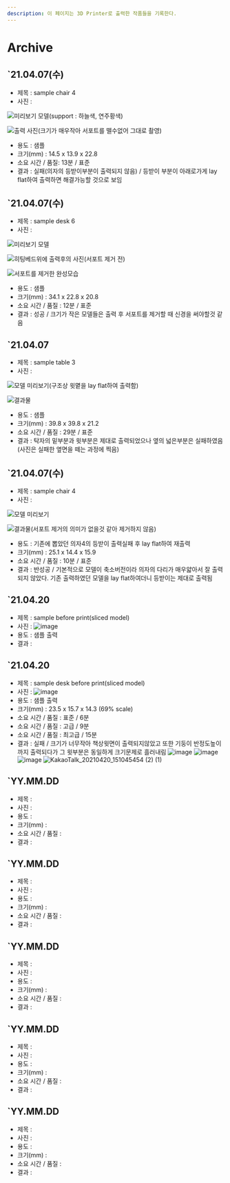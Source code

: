 ```yaml
---
description: 이 페이지는 3D Printer로 출력한 작품들을 기록한다.
---
```


# Archive

## \`21.04.07\(수\)

* 제목 : sample chair 4
* 사진 : 

![&#xBBF8;&#xB9AC;&#xBCF4;&#xAE30; &#xBAA8;&#xB378;\(support : &#xD558;&#xB298;&#xC0C9;, &#xC5F0;&#xC8FC;&#xD669;&#xC0C9;\)](.gitbook/assets/image%20%283%29.png)

![&#xCD9C;&#xB825; &#xC0AC;&#xC9C4;\(&#xD06C;&#xAE30;&#xAC00; &#xB9E4;&#xC6B0;&#xC791;&#xC544; &#xC11C;&#xD3EC;&#xD2B8;&#xB97C; &#xB5C4;&#xC218;&#xC5C6;&#xC5B4; &#xADF8;&#xB300;&#xB85C; &#xCD2C;&#xC601;\)](.gitbook/assets/kakaotalk_20210407_171838790.jpg)

* 용도 : 샘플
* 크기\(mm\) : 14.5 x 13.9 x 22.8
* 소요 시간 / 품질: 13분 / 표준
* 결과 : 실패\(의자의 등받이부분이 출력되지 않음\) / 등받이 부분이 아래로가게 lay flat하여 출력하면 해결가능할 것으로 보임   

## \`21.04.07\(수\)

* 제목 : sample desk 6
* 사진 : 

![&#xBBF8;&#xB9AC;&#xBCF4;&#xAE30; &#xBAA8;&#xB378;](.gitbook/assets/image%20%289%29.png)

![&#xD788;&#xD305;&#xBCA0;&#xB4DC;&#xC704;&#xC5D0; &#xCD9C;&#xB825;&#xD6C4;&#xC758; &#xC0AC;&#xC9C4;\(&#xC11C;&#xD3EC;&#xD2B8; &#xC81C;&#xAC70; &#xC804;\)](.gitbook/assets/kakaotalk_20210407_172952203.jpg)

![&#xC11C;&#xD3EC;&#xD2B8;&#xB97C; &#xC81C;&#xAC70;&#xD55C; &#xC644;&#xC131;&#xBAA8;&#xC2B5;](.gitbook/assets/kakaotalk_20210407_175105856%20%281%29.jpg)

* 용도 : 샘플   
* 크기\(mm\) :  34.1 x 22.8 x 20.8
* 소요 시간 / 품질 : 12분 / 표준
* 결과 : 성공 / 크기가 작은 모델들은 출력 후 서포트를 제거할 때 신경을 써야할것 같음   

## \`21.04.07

* 제목 : sample table 3
* 사진 : 

![&#xBAA8;&#xB378; &#xBBF8;&#xB9AC;&#xBCF4;&#xAE30;\(&#xAD6C;&#xC870;&#xC0C1; &#xC717;&#xBA89;&#xC744; lay flat&#xD558;&#xC5EC; &#xCD9C;&#xB825;&#xD568;\)](.gitbook/assets/image%20%2816%29.png)

![&#xACB0;&#xACFC;&#xBB3C;](.gitbook/assets/kakaotalk_20210407_182945401.jpg)

* 용도 : 샘플      
* 크기\(mm\) : 39.8 x 39.8 x 21.2 
* 소요 시간 / 품질 : 29분 / 표준    
* 결과 : 탁자의 밑부분과 윗부분은 제대로 출력되었으나 옆의 넓은부분은 실패하였음\(사진은 실패한 옆면을 떼는 과정에 찍음\)



## \`21.04.07\(수\)

* 제목 : sample chair 4
* 사진 : 

![&#xBAA8;&#xB378; &#xBBF8;&#xB9AC;&#xBCF4;&#xAE30;](.gitbook/assets/image%20%2811%29.png)

![&#xACB0;&#xACFC;&#xBB3C;\(&#xC11C;&#xD3EC;&#xD2B8; &#xC81C;&#xAC70;&#xC758; &#xC758;&#xBBF8;&#xAC00; &#xC5C6;&#xC744;&#xAC83; &#xAC19;&#xC544; &#xC81C;&#xAC70;&#xD558;&#xC9C0; &#xC54A;&#xC74C;\)](.gitbook/assets/kakaotalk_20210407_184722725.jpg)

* 용도 : 기존에 뽑았던 의자4의 등받이 출력실패 후 lay flat하여 재출력
* 크기\(mm\) :  25.1 x 14.4 x 15.9
* 소요 시간 / 품질 : 10분 / 표준
* 결과 : 반성공 / 기본적으로 모델이 축소버전이라 의자의 다리가 매우얇아서 잘 출력되지 않았다. 기존 출력하였던 모델을 lay flat하여더니 등받이는 제대로 출력됨  

## \`21.04.20

* 제목 : sample before print(sliced model)
* 사진 : ![image](https://user-images.githubusercontent.com/79160507/115339830-84576b80-a1e0-11eb-8d70-c98c8d5cbd90.png)
* 용도 : 샘플 출력
* 결과 : 


## \`21.04.20

* 제목 : sample desk before print(sliced model)
* 사진 : ![image](https://user-images.githubusercontent.com/79160507/115340140-237c6300-a1e1-11eb-9348-0f44ef36609d.png)
* 용도 : 샘플 출력
* 크기\(mm\) : 23.5 x 15.7 x 14.3 (69% scale)
* 소요 시간 / 품질 : 표준 / 6분
* 소요 시간 / 품질 : 고급 / 9분
* 소요 시간 / 품질 : 최고급 / 15분
* 결과 : 실패 / 크기가 너무작아 책상윗면이 출력되지않았고 또한 기둥이 반정도높이까지 출력되다가 그 윗부분은 동일하게 크기문제로 흘러내림
 ![image](https://user-images.githubusercontent.com/79160507/115346060-a2c26480-a1ea-11eb-8663-6932b42860a7.png)
![image](https://user-images.githubusercontent.com/79160507/115346078-a81faf00-a1ea-11eb-8572-0794087232e2.png)
![image](https://user-images.githubusercontent.com/79160507/115346084-aa820900-a1ea-11eb-87a4-9a91bdbb4ea0.png)
![KakaoTalk_20210420_151045454 (2) (1)](https://user-images.githubusercontent.com/79160507/115346952-ca65fc80-a1eb-11eb-87b1-641703a2e6d6.gif)




## \`YY.MM.DD

* 제목 : 
* 사진 : 
* 용도 : 
* 크기\(mm\) :  
* 소요 시간 / 품질 :
* 결과 : 



## \`YY.MM.DD

* 제목 : 
* 사진 : 
* 용도 : 
* 크기\(mm\) :  
* 소요 시간 / 품질 :
* 결과 : 



## \`YY.MM.DD

* 제목 : 
* 사진 : 
* 용도 : 
* 크기\(mm\) :  
* 소요 시간 / 품질 :
* 결과 : 



## \`YY.MM.DD

* 제목 : 
* 사진 : 
* 용도 : 
* 크기\(mm\) :  
* 소요 시간 / 품질 :
* 결과 : 



## \`YY.MM.DD

* 제목 : 
* 사진 : 
* 용도 : 
* 크기\(mm\) :  
* 소요 시간 / 품질 :
* 결과 : 



